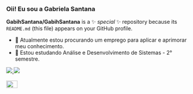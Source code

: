 ### Oii! Eu sou a Gabriela Santana 

**GabihSantana/GabihSantana** is a ✨ _special_ ✨ repository because its `README.md` (this file) appears on your GitHub profile.

- 🔭 Atualmente estou procurando um emprego para aplicar e aprimorar meu conhecimento.
- 🌱 Estou estudando Análise e Desenvolvimento de Sistemas - 2° semestre.

<div>
  <a href="https://github.com/GabihSantana">
  <img heigh="180em" src="https://github-readme-status.vercel.app/api?username=GabihSantana&show_icons=true&theme=midnight-purple&include_all_comits=true&count_private=true" />
  <img heigh="180em" src="https://github-readme-status.vercel.app/api/top-langs/?username=GabihSantana&layout=compact&langs_count=16&theme=midnight-purple" />
</div>
    
<div style="display: inline-block"> <br />
  <img align="center" alt="Gabih-HTML" height="20" width="30" src="https://cdn.jsdelivr.net/gh/devicons/devicon@v2.15.1/devicon.min.css">
</div>

##

